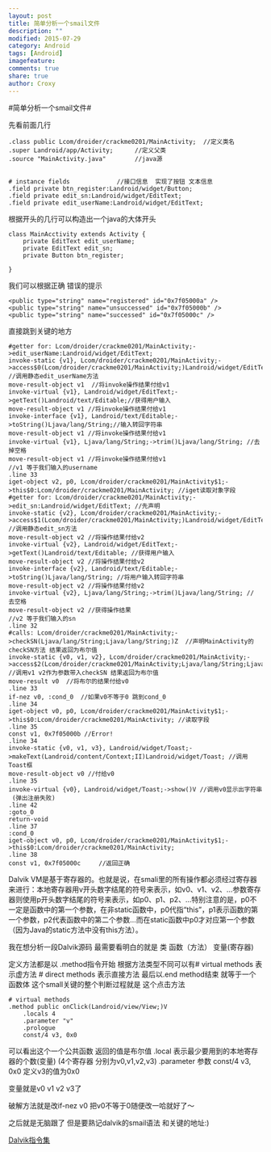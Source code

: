 ```yaml
---
layout: post
title: 简单分析一个smail文件
description: ""
modified: 2015-07-29
category: Android
tags: [Android]
imagefeature: 
comments: true
share: true
author: Croxy
---
```


#简单分析一个smail文件#

先看前面几行

    .class public Lcom/droider/crackme0201/MainActivity;  //定义类名
    .super Landroid/app/Activity;      //定义父类
    .source "MainActivity.java"        //java源


    # instance fields             //接口信息  实现了按钮 文本信息
    .field private btn_register:Landroid/widget/Button;
    .field private edit_sn:Landroid/widget/EditText;
    .field private edit_userName:Landroid/widget/EditText;

根据开头的几行可以构造出一个java的大体开头

    class MainAcctivity extends Activity {
        private EditText edit_userName;
        private EditText edit_sn;
        private Button btn_register; 

    }


我们可以根据正确 错误的提示

    <public type="string" name="registered" id="0x7f05000a" />
    <public type="string" name="unsuccessed" id="0x7f05000b" />
    <public type="string" name="successed" id="0x7f05000c" />


直接跳到关键的地方

    #getter for: Lcom/droider/crackme0201/MainActivity;->edit_userName:Landroid/widget/EditText;
    invoke-static {v1}, Lcom/droider/crackme0201/MainActivity;->access$0(Lcom/droider/crackme0201/MainActivity;)Landroid/widget/EditText; //调用静态edit_userName方法
    move-result-object v1  //将invoke操作结果付给v1
    invoke-virtual {v1}, Landroid/widget/EditText;->getText()Landroid/text/Editable;//获得用户输入
    move-result-object v1 //将invoke操作结果付给v1
    invoke-interface {v1}, Landroid/text/Editable;->toString()Ljava/lang/String;//输入转回字符串
    move-result-object v1 //将invoke操作结果付给v1
    invoke-virtual {v1}, Ljava/lang/String;->trim()Ljava/lang/String; //去掉空格
    move-result-object v1 //将invoke操作结果付给v1
    //v1 等于我们输入的username
    .line 33
    iget-object v2, p0, Lcom/droider/crackme0201/MainActivity$1;->this$0:Lcom/droider/crackme0201/MainActivity; //iget读取对象字段
    #getter for: Lcom/droider/crackme0201/MainActivity;->edit_sn:Landroid/widget/EditText; //先声明
    invoke-static {v2}, Lcom/droider/crackme0201/MainActivity;->access$1(Lcom/droider/crackme0201/MainActivity;)Landroid/widget/EditText; //调用静态edit_sn方法
    move-result-object v2 //将操作结果付给v2
    invoke-virtual {v2}, Landroid/widget/EditText;->getText()Landroid/text/Editable; //获得用户输入
    move-result-object v2 //将操作结果付给v2
    invoke-interface {v2}, Landroid/text/Editable;->toString()Ljava/lang/String; //将用户输入转回字符串
    move-result-object v2 //将操作结果付给v2
    invoke-virtual {v2}, Ljava/lang/String;->trim()Ljava/lang/String; // 去空格
    move-result-object v2 //获得操作结果
    //v2 等于我们输入的sn
    .line 32
    #calls: Lcom/droider/crackme0201/MainActivity;->checkSN(Ljava/lang/String;Ljava/lang/String;)Z  //声明MainActivity的checkSN方法 结果返回为布尔值
    invoke-static {v0, v1, v2}, Lcom/droider/crackme0201/MainActivity;->access$2(Lcom/droider/crackme0201/MainActivity;Ljava/lang/String;Ljava/lang/String;)Z  //调用v1 v2作为参数带入checkSN 结果返回为布尔值
    move-result v0  //将布尔的结果付给v0
    .line 33
    if-nez v0, :cond_0  //如果v0不等于0 跳到cond_0
    .line 34
    iget-object v0, p0, Lcom/droider/crackme0201/MainActivity$1;->this$0:Lcom/droider/crackme0201/MainActivity; //读取字段
    .line 35
    const v1, 0x7f05000b //Error!
    .line 34
    invoke-static {v0, v1, v3}, Landroid/widget/Toast;->makeText(Landroid/content/Context;II)Landroid/widget/Toast; //调用Toast框
    move-result-object v0 //付给v0
    .line 35
    invoke-virtual {v0}, Landroid/widget/Toast;->show()V //调用v0显示出字符串
     (弹出注册失败)
    .line 42
    :goto_0
    return-void
    .line 37
    :cond_0
    iget-object v0, p0, Lcom/droider/crackme0201/MainActivity$1;->this$0:Lcom/droider/crackme0201/MainActivity;
    .line 38
    const v1, 0x7f05000c     //返回正确

Dalvik VM是基于寄存器的。也就是说，在smali里的所有操作都必须经过寄存器来进行：本地寄存器用v开头数字结尾的符号来表示，如v0、v1、v2、...参数寄存器则使用p开头数字结尾的符号来表示，如p0、p1、p2、...特别注意的是，p0不一定是函数中的第一个参数，在非static函数中，p0代指“this”，p1表示函数的第一个参数，p2代表函数中的第二个参数…而在static函数中p0才对应第一个参数（因为Java的static方法中没有this方法）。

我在想分析一段Dalvik源码 最需要看明白的就是 类 函数（方法） 变量(寄存器)

定义方法都是以
.method指令开始  根据方法类型不同可以有# virtual methods 表示虚方法  # direct methods 表示直接方法  最后以.end method结束  就等于一个函数体
这个small关键的整个判断过程就是 这个点击方法

    # virtual methods
    .method public onClick(Landroid/view/View;)V
        .locals 4
        .parameter "v"
        .prologue
        const/4 v3, 0x0
        
可以看出这个一个公共函数 返回的值是布尔值
.local 表示最少要用到的本地寄存器的个数(变量) (4个寄存器 分别为v0,v1,v2,v3)
.parameter 参数
const/4 v3, 0x0   定义v3的值为0x0

变量就是v0 v1 v2 v3了

破解方法就是改if-nez v0 把v0不等于0随便改一哈就好了～

之后就是无脑跟了 但是要熟记dalvik的smail语法  和关键的地址:)

[Dalvik指令集](http://c-chicken.cc/smail.html)


